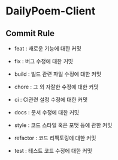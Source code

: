 # DailyPoem-Client  

## Commit Rule
- feat : 새로운 기능에 대한 커밋
  
- fix : 버그 수정에 대한 커밋
  
- build : 빌드 관련 파일 수정에 대한 커밋
  
- chore : 그 외 자잘한 수정에 대한 커밋
  
- ci : CI관련 설정 수정에 대한 커밋
  
- docs : 문서 수정에 대한 커밋
  
- style : 코드 스타일 혹은 포맷 등에 관한 커밋
  
- refactor :  코드 리팩토링에 대한 커밋
  
- test : 테스트 코드 수정에 대한 커밋
